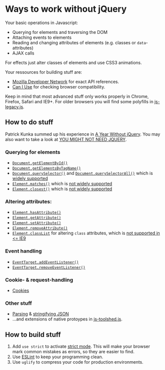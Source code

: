 Ways to work without jQuery
===========================
Your basic operations in Javascript:

* Querying for elements and traversing the DOM
* Attaching events to elements
* Reading and changing attributes of elements (e.g. classes or `data`-attributes)
* AJAX calls

For effects just alter classes of elements and use CSS3 animations.

Your ressources for building stuff are:

* [Mozilla Developer Network](https://developer.mozilla.org/en-US/docs/Web/API) for exact API references.
* [Can I Use](http://caniuse.com/) for checking browser compatibility.

Keep in mind that most advanced stuff only works properly in Chrome, Firefox, Safari and IE9+. For older browsers you will find some polyfills in [js-legacy.js](../src/js-legacy.js).

How to do stuff
---------------------
 
Patrick Kunka summed up his experience in [A Year Without jQuery](http://blog.wearecolony.com/a-year-without-jquery/). You may also want to take a look at [YOU MIGHT NOT NEED JQUERY](http://youmightnotneedjquery.com/).

### Querying for elements

* [`Document.getElementById()`](https://developer.mozilla.org/en-US/docs/Web/API/Document/getElementById)
* [`Document.getElementsByTagName()`](https://developer.mozilla.org/en-US/docs/Web/API/Document/getElementsByTagName)
* [`Document.querySelector()`](https://developer.mozilla.org/en-US/docs/Web/API/Document/querySelector) and [`Document.querySelectorAll()`](https://developer.mozilla.org/en-US/docs/Web/API/Document/querySelectorAll) which is [widely supported](http://caniuse.com/#feat=queryselector)
* [`Element.matches()`](https://developer.mozilla.org/en-US/docs/Web/API/Element/matches) which is [not widely supported](http://caniuse.com/#feat=matchesselector)
* [`Element.closest()`](https://developer.mozilla.org/en-US/docs/Web/API/Element/closest) which is [not widely supported](http://caniuse.com/#feat=element-closest)

### Altering attributes:

* [`Element.hasAttribute()`](https://developer.mozilla.org/en-US/docs/Web/API/Element/hasAttribute)
* [`Element.getAttribute()`](https://developer.mozilla.org/en-US/docs/Web/API/Element/getAttribute)
* [`Element.setAttribute()`](https://developer.mozilla.org/en-US/docs/Web/API/Element/setAttribute)
* [`Element.removeAttribute()`](https://developer.mozilla.org/en-US/docs/Web/API/Element/removeAttribute)
* [`Element.classList`](https://developer.mozilla.org/en-US/docs/Web/API/Element/classList) for altering `class` attributes, which is [not supported in <= IE9](http://caniuse.com/#feat=classlist)

### Event handling

* [`EventTarget.addEventListener()`](https://developer.mozilla.org/en-US/docs/Web/API/EventTarget/addEventListener)
* [`EventTarget.removeEventListener()`](https://developer.mozilla.org/en-US/docs/Web/API/EventTarget/removeEventListener)

### Cookie- & request-handling

* [Cookies](https://developer.mozilla.org/en-US/docs/Web/API/Document/cookie)

### Other stuff

* [Parsing](https://developer.mozilla.org/en-US/docs/Web/JavaScript/Reference/Global_Objects/JSON/parse) & [stringifying JSON](https://developer.mozilla.org/en-US/docs/Web/JavaScript/Reference/Global_Objects/JSON/stringify)
* …and extensions of native protoypes in [js-toolshed.js](../src/js-toolshed.js).

How to build stuff
------------------

1. Add `use strict` to activate [strict mode](https://developer.mozilla.org/en-US/docs/Web/JavaScript/Reference/Strict_mode). This will make your browser mark common mistakes as errors, so they are easier to find.
2. Use [ESLint](http://eslint.org/) to keep your programming clean.
3. Use `uglify` to compress your code for production environments.
